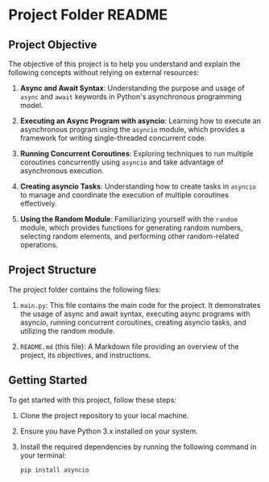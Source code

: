 # Project Folder README

## Project Objective

The objective of this project is to help you understand and explain the following concepts without relying on external resources:

1. **Async and Await Syntax**: Understanding the purpose and usage of `async` and `await` keywords in Python's asynchronous programming model.

2. **Executing an Async Program with asyncio**: Learning how to execute an asynchronous program using the `asyncio` module, which provides a framework for writing single-threaded concurrent code.

3. **Running Concurrent Coroutines**: Exploring techniques to run multiple coroutines concurrently using `asyncio` and take advantage of asynchronous execution.

4. **Creating asyncio Tasks**: Understanding how to create tasks in `asyncio` to manage and coordinate the execution of multiple coroutines effectively.

5. **Using the Random Module**: Familiarizing yourself with the `random` module, which provides functions for generating random numbers, selecting random elements, and performing other random-related operations.

## Project Structure

The project folder contains the following files:

1. `main.py`: This file contains the main code for the project. It demonstrates the usage of async and await syntax, executing async programs with asyncio, running concurrent coroutines, creating asyncio tasks, and utilizing the random module.

2. `README.md` (this file): A Markdown file providing an overview of the project, its objectives, and instructions.

## Getting Started

To get started with this project, follow these steps:

1. Clone the project repository to your local machine.

2. Ensure you have Python 3.x installed on your system.

3. Install the required dependencies by running the following command in your terminal:

   ```bash
   pip install asyncio
